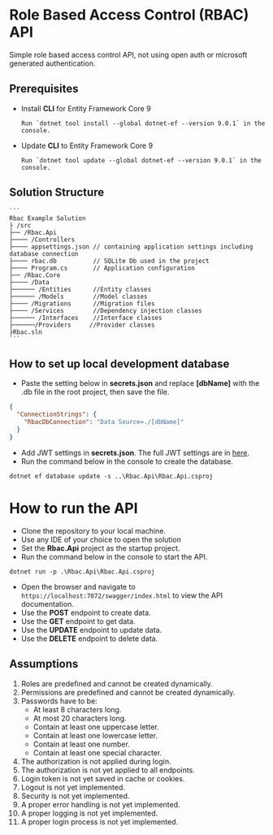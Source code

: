 ﻿# Role Based Access Control (RBAC) API 
Simple role based access control API, not using open auth or microsoft generated authentication. 

## Prerequisites
* Install **CLI** for Entity Framework Core 9
   ```
   Run `dotnet tool install --global dotnet-ef --version 9.0.1` in the console.
   ```

* Update **CLI** to Entity Framework Core 9
   ```
   Run `dotnet tool update --global dotnet-ef --version 9.0.1` in the console.
   ```
   
## Solution Structure
    ```
    Rbac Example Solution
    ├ /src
    ├── /Rbac.Api
    ├──── /Controllers
    ├──── appsettings.json // containing application settings including database connection
    ├──── rbac.db          // SQLite Db used in the project
    ├──── Program.cs       // Application configuration
    ├── /Rbac.Core
    ├──── /Data
    ├────── /Entities      //Entity classes
    ├────── /Models        //Model classes
    ├──── /Migrations      //Migration files
    ├──── /Services        //Dependency injection classes
    ├────── /Interfaces    //Interface classes
    ├──────/Providers     //Provider classes
    ├Rbac.sln
    ```
## How to set up local development database
* Paste the setting below in **secrets.json** and replace **[dbName]** with the .db file in the root project, then save the file.
```JSON
{
  "ConnectionStrings": {
    "RbacDbConnection": "Data Source=./[dbName]"
  }
}
```
* Add JWT settings in **secrets.json**. The full JWT settings are in [here](https://docs.google.com/document/d/1wvkmcVsb8eivLv95ENLl16KEnO-9IKIKiMA1idOQfC8/edit?usp=sharing).
* Run the command below in the console to create the database.
```Text
dotnet ef database update -s ..\Rbac.Api\Rbac.Api.csproj
```

# How to run the API
* Clone the repository to your local machine.
* Use any IDE of your choice to open the solution
* Set the **Rbac.Api** project as the startup project.
* Run the command below in the console to start the API.
```Text
dotnet run -p .\Rbac.Api\Rbac.Api.csproj
```
* Open the browser and navigate to `https://localhost:7072/swagger/index.html` to view the API documentation.
* Use the **POST** endpoint to create data.
* Use the **GET** endpoint to get data.
* Use the **UPDATE** endpoint to update data.
* Use the **DELETE** endpoint to delete data.

## Assumptions
1. Roles are predefined and cannot be created dynamically.
2. Permissions are predefined and cannot be created dynamically.
3. Passwords have to be: 
    - At least 8 characters long.
    - At most 20 characters long.
    - Contain at least one uppercase letter.
    - Contain at least one lowercase letter.
    - Contain at least one number.
    - Contain at least one special character.
4. The authorization is not applied during login. 
5. The authorization is not yet applied to all endpoints.
6. Login token is not yet saved in cache or cookies.
7. Logout is not yet implemented.
8. Security is not yet implemented.
9. A proper error handling is not yet implemented.
10. A proper logging is not yet implemented.
11. A proper login process is not yet implemented.